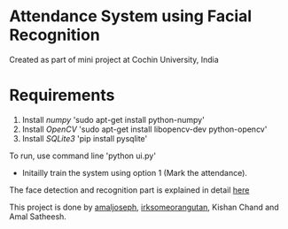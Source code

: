 # Attendance System using Facial Recognition
Created as part of mini project at Cochin University, India

# Requirements
1. Install *numpy*
'sudo apt-get install python-numpy'
2. Install *OpenCV*
'sudo apt-get install libopencv-dev python-opencv'
3. Install *SQLite3*
'pip install pysqlite'



To run, use command line 'python ui.py'
* Initailly train the system using option 1 (Mark the attendance).

The face detection and recognition part is explained in detail [here](https://github.com/amaljoseph/python-opencv-face-recognition)

This project is done by [amaljoseph](https://github.com/amaljoseph/), [irksomeorangutan](https://github.com/irksomeorangutan), Kishan Chand and Amal Satheesh.
